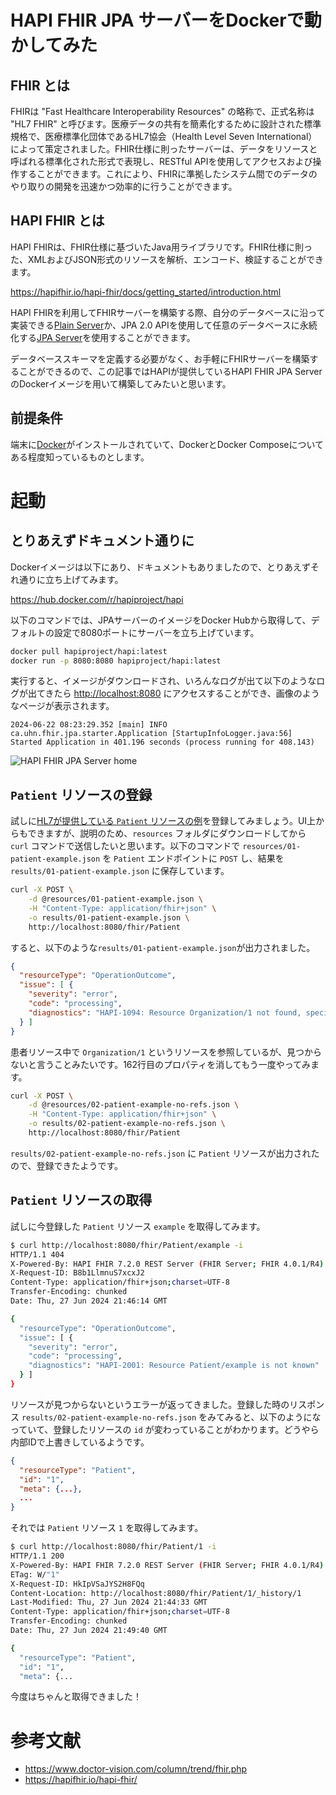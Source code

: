 # HAPI FHIR JPA サーバーをDockerで動かしてみた

## FHIR とは

FHIRは "Fast Healthcare Interoperability Resources" の略称で、正式名称は "HL7 FHIR" と呼びます。医療データの共有を簡素化するために設計された標準規格で、医療標準化団体であるHL7協会（Health Level Seven International）によって策定されました。FHIR仕様に則ったサーバーは、データをリソースと呼ばれる標準化された形式で表現し、RESTful APIを使用してアクセスおよび操作することができます。これにより、FHIRに準拠したシステム間でのデータのやり取りの開発を迅速かつ効率的に行うことができます。

## HAPI FHIR とは

HAPI FHIRは、FHIR仕様に基づいたJava用ライブラリです。FHIR仕様に則った、XMLおよびJSON形式のリソースを解析、エンコード、検証することができます。

<https://hapifhir.io/hapi-fhir/docs/getting_started/introduction.html>

HAPI FHIRを利用してFHIRサーバーを構築する際、自分のデータベースに沿って実装できる[Plain Server](https://hapifhir.io/hapi-fhir/docs/server_plain/introduction.html)か、JPA 2.0 APIを使用して任意のデータベースに永続化する[JPA Server](https://hapifhir.io/hapi-fhir/docs/server_jpa/introduction.html)を使用することができます。

データベーススキーマを定義する必要がなく、お手軽にFHIRサーバーを構築することができるので、この記事ではHAPIが提供しているHAPI FHIR JPA ServerのDockerイメージを用いて構築してみたいと思います。

## 前提条件

端末に[Docker](https://docs.docker.com/)がインストールされていて、DockerとDocker Composeについてある程度知っているものとします。

# 起動

## とりあえずドキュメント通りに

Dockerイメージは以下にあり、ドキュメントもありましたので、とりあえずそれ通りに立ち上げてみます。

<https://hub.docker.com/r/hapiproject/hapi>

以下のコマンドでは、JPAサーバーのイメージをDocker Hubから取得して、デフォルトの設定で8080ポートにサーバーを立ち上げています。

```bash
docker pull hapiproject/hapi:latest
docker run -p 8080:8080 hapiproject/hapi:latest
```

実行すると、イメージがダウンロードされ、いろんなログが出て以下のようなログが出てきたら <http://localhost:8080> にアクセスすることができ、画像のようなページが表示されます。

```text
2024-06-22 08:23:29.352 [main] INFO  ca.uhn.fhir.jpa.starter.Application [StartupInfoLogger.java:56] Started Application in 401.196 seconds (process running for 408.143)
```

![HAPI FHIR JPA Server home](https://qiita-image-store.s3.ap-northeast-1.amazonaws.com/0/695158/2584ca83-76b5-ac5c-00de-fe67492b60a0.png)

## `Patient` リソースの登録

試しに[HL7が提供している `Patient` リソースの例](https://hl7.org/fhir/R4/patient-example.json.html)を登録してみましょう。UI上からもできますが、説明のため、`resources` フォルダにダウンロードしてから `curl` コマンドで送信したいと思います。以下のコマンドで `resources/01-patient-example.json` を `Patient` エンドポイントに `POST` し、結果を `results/01-patient-example.json` に保存しています。

```bash
curl -X POST \
    -d @resources/01-patient-example.json \
    -H "Content-Type: application/fhir+json" \
    -o results/01-patient-example.json \
    http://localhost:8080/fhir/Patient
```

すると、以下のような`results/01-patient-example.json`が出力されました。

```json
{
  "resourceType": "OperationOutcome",
  "issue": [ {
    "severity": "error",
    "code": "processing",
    "diagnostics": "HAPI-1094: Resource Organization/1 not found, specified in path: Patient.managingOrganization"
  } ]
}
```

患者リソース中で `Organization/1` というリソースを参照しているが、見つからないと言うことみたいです。162行目のプロパティを消してもう一度やってみます。

```bash
curl -X POST \
    -d @resources/02-patient-example-no-refs.json \
    -H "Content-Type: application/fhir+json" \
    -o results/02-patient-example-no-refs.json \
    http://localhost:8080/fhir/Patient
```

`results/02-patient-example-no-refs.json` に `Patient` リソースが出力されたので、登録できたようです。

## `Patient` リソースの取得

試しに今登録した `Patient` リソース `example` を取得してみます。

```bash
$ curl http://localhost:8080/fhir/Patient/example -i
HTTP/1.1 404
X-Powered-By: HAPI FHIR 7.2.0 REST Server (FHIR Server; FHIR 4.0.1/R4)
X-Request-ID: B8b1LlmnuS7xcxJ2
Content-Type: application/fhir+json;charset=UTF-8
Transfer-Encoding: chunked
Date: Thu, 27 Jun 2024 21:46:14 GMT

{
  "resourceType": "OperationOutcome",
  "issue": [ {
    "severity": "error",
    "code": "processing",
    "diagnostics": "HAPI-2001: Resource Patient/example is not known"
  } ]
}
```

リソースが見つからないというエラーが返ってきました。登録した時のリスポンス `results/02-patient-example-no-refs.json` をみてみると、以下のようになっていて、登録したリソースの `id` が変わっていることがわかります。どうやら内部IDで上書きしているようです。

```json
{
  "resourceType": "Patient",
  "id": "1",
  "meta": {...},
  ...
}
```

それでは `Patient` リソース `1` を取得してみます。

```bash
$ curl http://localhost:8080/fhir/Patient/1 -i
HTTP/1.1 200
X-Powered-By: HAPI FHIR 7.2.0 REST Server (FHIR Server; FHIR 4.0.1/R4)
ETag: W/"1"
X-Request-ID: HkIpVSaJYS2H8FQq
Content-Location: http://localhost:8080/fhir/Patient/1/_history/1
Last-Modified: Thu, 27 Jun 2024 21:44:33 GMT
Content-Type: application/fhir+json;charset=UTF-8
Transfer-Encoding: chunked
Date: Thu, 27 Jun 2024 21:49:40 GMT

{
  "resourceType": "Patient",
  "id": "1",
  "meta": {...
```

今度はちゃんと取得できました！

# 参考文献

- <https://www.doctor-vision.com/column/trend/fhir.php>
- <https://hapifhir.io/hapi-fhir/>
